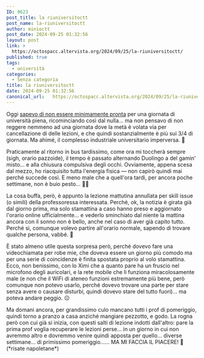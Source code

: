 ```yaml
---
ID: 9623
post_title: la riuniversitoctt
post_name: la-riuniversitoctt
author: minioctt
post_date: 2024-09-25 01:32:56
layout: post
link: >
  https://octospacc.altervista.org/2024/09/25/la-riuniversitoctt/
published: true
tags:
  - università
categories:
  - Senza categoria
title: la riuniversitoctt
date: 2024-09-25 01:32:56
canonical_url:   https://octospacc.altervista.org/2024/09/25/la-riuniversitoctt/
---
```

<!-- wp:paragraph -->
<p>Oggi <a href="2024/09/24/momento-antigiococto/">sapevo di non essere minimamente pronta</a> per una giornata di università piena, ricominciando così dal nulla... ma non pensavo di non reggere nemmeno ad una giornata dove la metà è volata via per cancellazione di delle lezioni, e che quindi sostanzialmente è più sui 3/4 di giornata. Ma ahimé, il complesso industriale universitario imperversa. 🥶️</p>
<!-- /wp:paragraph -->

<!-- wp:paragraph -->
<p>Praticamente al ritorno in bus tardissimo, come ora mi toccherà sempre (sigh, orario pazzoide), il tempo è passato alternando Duolingo a del gamin' misto... e alla chiusura compulsiva degli occhi. Ovviamente, appena scesa dal mezzo, ho riacquisito tutta l'energia fisica — non capirò quindi mai perché succede così. E meno male che a quell'ora tardi, per ancora poche settimane, non è buio pesto... 😵‍💫</p>
<!-- /wp:paragraph -->

<!-- wp:paragraph -->
<p>La cosa buffa, però, è appunto la lezione mattutina annullata per skill issue (o simili) della professoressa interessata. Perché, ok, la notizia è girata già dal giorno prima, ma solo stamattina a caso hanno preso e aggiornato l'orario online ufficialmente... e vederlo sminchiato dal niente la mattina ancora con il sonno non è bello, anche nel caso di aver già capito tutto. Perché si, comunque volevo partire all'orario normale, sapendo di trovare qualche persona, vabbé. 🤢</p>
<!-- /wp:paragraph -->

<!-- wp:paragraph -->
<p>È stato almeno utile questa sorpresa però, perché dovevo fare una videochiamata per robe mie, che doveva essere un giorno più comodo ma per una serie di coincidenze è finita spostata proprio al volo stamattina. Ecco, non benissimo, con lo Ximi che a quanto pare ha un fruscio nel microfono degli auricolari, e la rete mobile che lì funziona miracolosamente male (e non che il WiFi di ateneo funzioni estremamente più bene, però comunque non potevo usarlo, perché dovevo trovare una parte per stare senza avere o causare disturbi, quindi dovevo stare del tutto fuori)... ma poteva andare peggio. 😐</p>
<!-- /wp:paragraph -->

<!-- wp:paragraph -->
<p>Ma domani ancora, per grandissimo culo mancano tutti i prof di pomeriggio, quindi torno a pranzo a casa anziché mangiare pezzotto, e godo. La rogna però con cui già si inizia, con questi salti di lezione indotti dall'altro: pare la prima prof voglia recuperare le lezioni perse... in un giorno in cui non avremmo altro e dovremmo venire quindi apposta per quello... diverse settimane... di primissimo pomeriggio...... MA MI FACCIA IL PIACERE! 🤡 (*risate napoletane*)</p>
<!-- /wp:paragraph -->